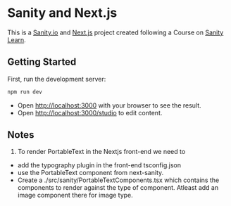 # Sanity and Next.js

This is a [Sanity.io](https://sanity.io) and [Next.js](https://nextjs.org) project created following a Course on [Sanity Learn](https://sanity.io/learn).

## Getting Started

First, run the development server:

```bash
npm run dev
```

- Open [http://localhost:3000](http://localhost:3000) with your browser to see the result.
- Open [http://localhost:3000/studio](http://localhost:3000/studio) to edit content.

## Notes

1. To render PortableText in the Nextjs front-end we need to

- add the typography plugin in the front-end tsconfig.json
- use the PortableText component from next-sanity.
- Create a ./src/sanity/PortableTextComponents.tsx which contains the components to render against the type of component. Atleast add an image component there for image type.
